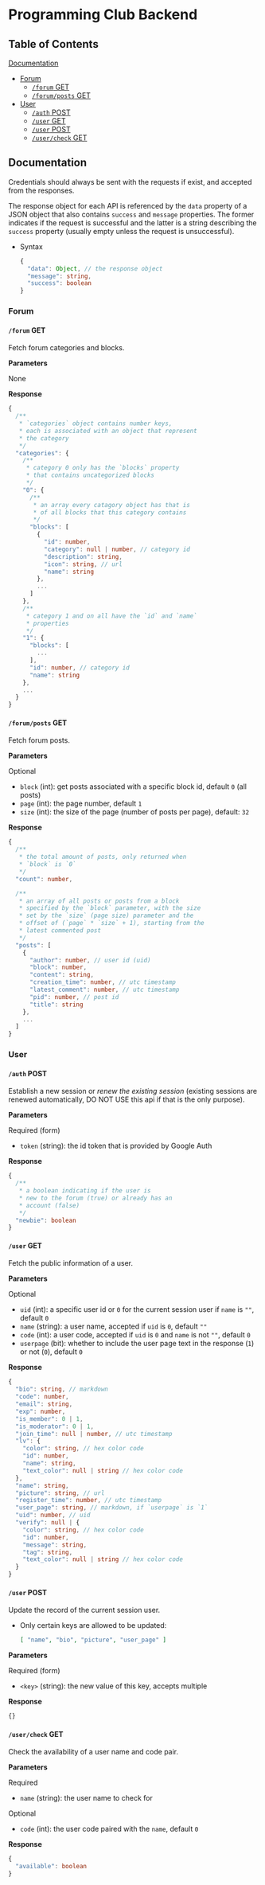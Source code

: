 # Programming Club Backend

## Table of Contents

[Documentation](#documentation)

- [Forum](#forum)
  - [`/forum` GET](#forum-get)
  - [`/forum/posts` GET](#forumposts-get)
- [User](#user)
  - [`/auth` POST](#auth-post)
  - [`/user` GET](#user-get)
  - [`/user` POST](#user-post)
  - [`/user/check` GET](#usercheck-get)

## Documentation

Credentials should always be sent with the requests if exist, and accepted from the responses.

The response object for each API is referenced by the `data` property of a JSON object that also contains `success` and `message` properties. The former indicates if the request is successful and the latter is a string describing the `success` property (usually empty unless the request is unsuccessful).

- Syntax

  ```typescript
  {
    "data": Object, // the response object
    "message": string,
    "success": boolean
  }
  ```

### Forum

#### `/forum` GET

Fetch forum categories and blocks.

**Parameters**

None

**Response**

```typescript
{
  /**
   * `categories` object contains number keys,
   * each is associated with an object that represent
   * the category
   */
  "categories": {
    /**
     * category 0 only has the `blocks` property
     * that contains uncategorized blocks
     */
    "0": {
      /**
       * an array every catagory object has that is
       * of all blocks that this category contains
       */
      "blocks": [
        {
          "id": number,
          "category": null | number, // category id
          "description": string,
          "icon": string, // url
          "name": string
        },
        ...
      ]
    },
    /**
     * category 1 and on all have the `id` and `name`
     * properties
     */
    "1": {
      "blocks": [
        ...
      ],
      "id": number, // category id
      "name": string
    },
    ...
  }
}
```

#### `/forum/posts` GET

Fetch forum posts.

**Parameters**

Optional

- `block` (int): get posts associated with a specific block id, default `0` (all posts)
- `page` (int): the page number, default `1`
- `size` (int): the size of the page (number of posts per page), default: `32`

**Response**

```typescript
{
  /**
   * the total amount of posts, only returned when
   * `block` is `0`
   */
  "count": number,

  /**
   * an array of all posts or posts from a block
   * specified by the `block` parameter, with the size
   * set by the `size` (page size) parameter and the
   * offset of (`page` * `size` + 1), starting from the
   * latest commented post
   */
  "posts": [
    {
      "author": number, // user id (uid)
      "block": number,
      "content": string,
      "creation_time": number, // utc timestamp
      "latest_comment": number, // utc timestamp
      "pid": number, // post id
      "title": string
    },
    ...
  ]
}
```

### User

#### `/auth` POST

Establish a new session or *renew the existing session* (existing sessions are renewed automatically, DO NOT USE this api if that is the only purpose).

**Parameters**

Required (form)

- `token` (string): the id token that is provided by Google Auth

**Response**

```typescript
{
  /**
   * a boolean indicating if the user is
   * new to the forum (true) or already has an
   * account (false)
   */
  "newbie": boolean
}
```

#### `/user` GET

Fetch the public information of a user.

**Parameters**

Optional

- `uid` (int): a specific user id or `0` for the current session user if `name` is `""`, default `0`
- `name` (string): a user name, accepted if `uid` is `0`, default `""`
- `code` (int): a user code, accepted if `uid` is `0` and `name` is not `""`, default `0`
- `userpage` (bit): whether to include the user page text in the response (`1`) or not (`0`), default `0`

**Response**

```typescript
{
  "bio": string, // markdown
  "code": number,
  "email": string,
  "exp": number,
  "is_member": 0 | 1,
  "is_moderator": 0 | 1,
  "join_time": null | number, // utc timestamp
  "lv": {
    "color": string, // hex color code
    "id": number,
    "name": string,
    "text_color": null | string // hex color code
  },
  "name": string,
  "picture": string, // url
  "register_time": number, // utc timestamp
  "user_page": string, // markdown, if `userpage` is `1`
  "uid": number, // uid
  "verify": null | {
    "color": string, // hex color code
    "id": number,
    "message": string,
    "tag": string,
    "text_color": null | string // hex color code
  }
}
```

#### `/user` POST

Update the record of the current session user.

- Only certain keys are allowed to be updated:
  ```json
  [ "name", "bio", "picture", "user_page" ]
  ```

**Parameters**

Required (form)

- `<key>` (string): the new value of this key, accepts multiple

**Response**

```typescript
{}
```

#### `/user/check` GET

Check the availability of a user name and code pair.

**Parameters**

Required

- `name` (string): the user name to check for

Optional

- `code` (int): the user code paired with the `name`, default `0`

**Response**

```typescript
{
  "available": boolean
}
```
